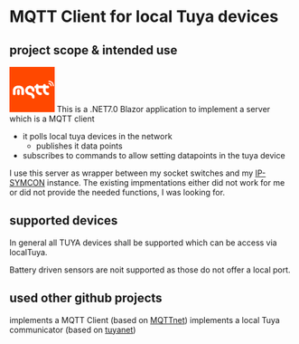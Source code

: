 # MQTT Client for local Tuya devices
## project scope & intended use
<img src="doc/logo.png" 
     style="width:80px;" />
This is a .NET7.0 Blazor application to implement a server which is a MQTT client

- it polls local tuya devices in the network
   - publishes it data points
- subscribes to commands to allow setting datapoints in the tuya device

I use this server as wrapper between my socket switches and my [IP-SYMCON](https://www.symcon.de/) instance.
The existing impmentations either did not work for me or did not provide the needed functions, I was looking for. 


## supported devices
In general all TUYA devices shall be supported which can be access via localTuya.

Battery driven sensors are noit supported as those do not offer a local port.

## used other github projects
implements a MQTT Client (based on [MQTTnet](https://github.com/dotnet/MQTTnet))
implements a local Tuya communicator (based on [tuyanet](https://github.com/ClusterM/tuyanet))

